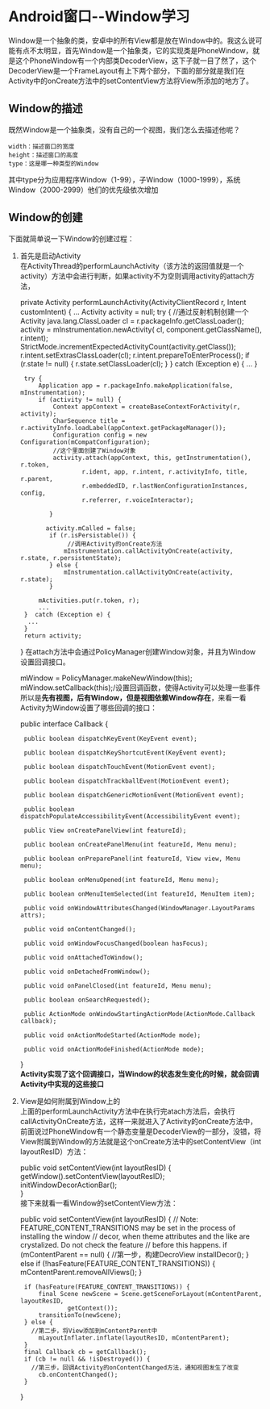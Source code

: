 # Android窗口--Window学习  
Window是一个抽象的类，安卓中的所有View都是放在Window中的。我这么说可能有点不太明显，首先Window是一个抽象类，它的实现类是PhoneWindow，就是这个PhoneWindow有一个内部类DecoderView，这下子就一目了然了，这个DecoderView是一个FrameLayout有上下两个部分，下面的部分就是我们在Activity中的onCreate方法中的setContentView方法将View所添加的地方了。  
## Window的描述  
既然Window是一个抽象类，没有自己的一个视图，我们怎么去描述他呢？  
  
	width：描述窗口的宽度
	height：描述窗口的高度
	type：这是哪一种类型的Window  
其中type分为应用程序Window（1-99），子Window（1000-1999），系统Window（2000-2999）他们的优先级依次增加  
## Window的创建  
下面就简单说一下Window的创建过程：  
1. 首先是启动Activity  
在ActivityThread的performLaunchActivity（该方法的返回值就是一个activity）方法中会进行判断，如果activity不为空则调用activity的attach方法，  

	private Activity performLaunchActivity(ActivityClientRecord r, Intent customIntent) {
        ...
        Activity activity = null;
        try {
          //通过反射机制创建一个Activity 
            java.lang.ClassLoader cl = r.packageInfo.getClassLoader();
            activity = mInstrumentation.newActivity( cl, component.getClassName(), r.intent);
            StrictMode.incrementExpectedActivityCount(activity.getClass());
            r.intent.setExtrasClassLoader(cl);
            r.intent.prepareToEnterProcess();
            if (r.state != null) {
                r.state.setClassLoader(cl);
            }
        } catch (Exception e) {
          ...
        }

        try {
            Application app = r.packageInfo.makeApplication(false, mInstrumentation);
            if (activity != null) {
                Context appContext = createBaseContextForActivity(r, activity);
                CharSequence title = r.activityInfo.loadLabel(appContext.getPackageManager());
                Configuration config = new Configuration(mCompatConfiguration);
                //这个里面创建了Window对象
                activity.attach(appContext, this, getInstrumentation(), r.token,
                        r.ident, app, r.intent, r.activityInfo, title, r.parent,
                        r.embeddedID, r.lastNonConfigurationInstances, config,
                        r.referrer, r.voiceInteractor);

               }

              activity.mCalled = false;
               if (r.isPersistable()) {
                    //调用Activity的onCreate方法
                   mInstrumentation.callActivityOnCreate(activity, r.state, r.persistentState);
               } else {
                   mInstrumentation.callActivityOnCreate(activity, r.state);
               }

            mActivities.put(r.token, r);
            ...
        }  catch (Exception e) {
         ...
        }
        return activity;
    }
在attach方法中会通过PolicyManager创建Window对象，并且为Window设置回调接口。  

	mWindow = PolicyManager.makeNewWindow(this);
	mWindow.setCallback(this);/设置回调函数，使得Activity可以处理一些事件  
所以是**先有视图，后有Window，但是视图依赖Window存在**，来看一看Activity为Window设置了哪些回调的接口：  
	
	public interface Callback {

        public boolean dispatchKeyEvent(KeyEvent event);

        public boolean dispatchKeyShortcutEvent(KeyEvent event);

        public boolean dispatchTouchEvent(MotionEvent event);

        public boolean dispatchTrackballEvent(MotionEvent event);

        public boolean dispatchGenericMotionEvent(MotionEvent event);

        public boolean dispatchPopulateAccessibilityEvent(AccessibilityEvent event);

        public View onCreatePanelView(int featureId);

        public boolean onCreatePanelMenu(int featureId, Menu menu);

        public boolean onPreparePanel(int featureId, View view, Menu menu);

        public boolean onMenuOpened(int featureId, Menu menu);

        public boolean onMenuItemSelected(int featureId, MenuItem item);

        public void onWindowAttributesChanged(WindowManager.LayoutParams attrs);

        public void onContentChanged();

        public void onWindowFocusChanged(boolean hasFocus);

        public void onAttachedToWindow();

        public void onDetachedFromWindow();

        public void onPanelClosed(int featureId, Menu menu);

        public boolean onSearchRequested();

        public ActionMode onWindowStartingActionMode(ActionMode.Callback callback);

        public void onActionModeStarted(ActionMode mode);

        public void onActionModeFinished(ActionMode mode);
    }  
**Activity实现了这个回调接口，当Window的状态发生变化的时候，就会回调Activity中实现的这些接口**  
2. View是如何附属到Window上的  
上面的performLaunchActivity方法中在执行完atach方法后，会执行callActivityOnCreate方法，这样一来就进入了Activity的onCreate方法中，前面说过PhoneWindow有一个静态变量是DecoderView的一部分，没错，将View附属到Window的方法就是这个onCreate方法中的setContentView（int layoutResID）方法：  

	public void setContentView(int layoutResID) {  
        getWindow().setContentView(layoutResID);  
        initWindowDecorActionBar();  
    }    
接下来就看一看Window的setContentView方法：  

	 public void setContentView(int layoutResID) {
        // Note: FEATURE_CONTENT_TRANSITIONS may be set in the process of installing the window
        // decor, when theme attributes and the like are crystalized. Do not check the feature
        // before this happens.
        if (mContentParent == null) {
          //第一步，构建DecroView
            installDecor();
        } else if (!hasFeature(FEATURE_CONTENT_TRANSITIONS)) {
            mContentParent.removeAllViews();
        }

        if (hasFeature(FEATURE_CONTENT_TRANSITIONS)) {
            final Scene newScene = Scene.getSceneForLayout(mContentParent, layoutResID,
                    getContext());
            transitionTo(newScene);
        } else {
          //第二步，将View添加到mContentParent中
            mLayoutInflater.inflate(layoutResID, mContentParent);
        }
        final Callback cb = getCallback();
        if (cb != null && !isDestroyed()) {
          //第三步，回调Activity的onContentChanged方法，通知视图发生了改变
            cb.onContentChanged();
        }
    }  
